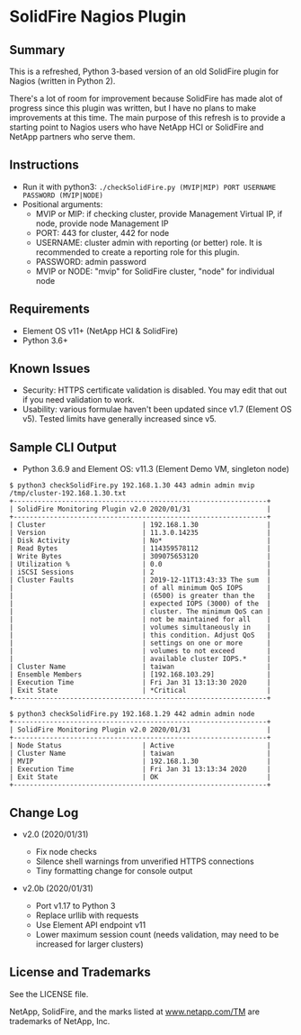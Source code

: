 # SolidFire Nagios Plugin

## Summary

This is a refreshed, Python 3-based version of an old SolidFire plugin for Nagios (written in Python 2). 

There's a lot of room for improvement because SolidFire has made alot of progress since this plugin was written, but I have no plans to make improvements at this time. The main purpose of this refresh is to provide a starting point to Nagios users who have NetApp HCI or SolidFire and NetApp partners who serve them.

## Instructions

- Run it with python3: `./checkSolidFire.py (MVIP|MIP) PORT USERNAME PASSWORD (MVIP|NODE)`
- Positional arguments:
  - MVIP or MIP: if checking cluster, provide Management Virtual IP, if node, provide node Management IP
  - PORT: 443 for cluster, 442 for node
  - USERNAME: cluster admin with reporting (or better) role. It is recommended to create a reporting role for this plugin.
  - PASSWORD: admin password
  - MVIP or NODE: "mvip" for SolidFire cluster, "node" for individual node

## Requirements

- Element OS v11+ (NetApp HCI & SolidFire)
- Python 3.6+

## Known Issues

- Security: HTTPS certificate validation is disabled. You may edit that out if you need validation to work.
- Usability: various formulae haven't been updated since v1.7 (Element OS v5). Tested limits have generally increased since v5. 

## Sample CLI Output

- Python 3.6.9 and Element OS: v11.3 (Element Demo VM, singleton node)

```shell
$ python3 checkSolidFire.py 192.168.1.30 443 admin admin mvip
/tmp/cluster-192.168.1.30.txt
+---------------------------------------------------------------+
| SolidFire Monitoring Plugin v2.0 2020/01/31                   |
+---------------------------------------------------------------+
| Cluster                        | 192.168.1.30                 |
| Version                        | 11.3.0.14235                 |
| Disk Activity                  | No*                          |
| Read Bytes                     | 114359578112                 |
| Write Bytes                    | 309075653120                 |
| Utilization %                  | 0.0                          |
| iSCSI Sessions                 | 2                            |
| Cluster Faults                 | 2019-12-11T13:43:33 The sum  |
|                                | of all minimum QoS IOPS      |
|                                | (6500) is greater than the   |
|                                | expected IOPS (3000) of the  |
|                                | cluster. The minimum QoS can |
|                                | not be maintained for all    |
|                                | volumes simultaneously in    |
|                                | this condition. Adjust QoS   |
|                                | settings on one or more      |
|                                | volumes to not exceed        |
|                                | available cluster IOPS.*     |
| Cluster Name                   | taiwan                       |
| Ensemble Members               | [192.168.103.29]             |
| Execution Time                 | Fri Jan 31 13:13:30 2020     |
| Exit State                     | *Critical                    |
+---------------------------------------------------------------+

$ python3 checkSolidFire.py 192.168.1.29 442 admin admin node
+---------------------------------------------------------------+
| SolidFire Monitoring Plugin v2.0 2020/01/31                   |
+---------------------------------------------------------------+
| Node Status                    | Active                       |
| Cluster Name                   | taiwan                       |
| MVIP                           | 192.168.1.30                 |
| Execution Time                 | Fri Jan 31 13:13:34 2020     |
| Exit State                     | OK                           |
+---------------------------------------------------------------+
```

## Change Log

- v2.0 (2020/01/31)
  - Fix node checks
  - Silence shell warnings from unverified HTTPS connections
  - Tiny formatting change for console output

- v2.0b (2020/01/31)
  - Port v1.17 to Python 3
  - Replace urllib with requests
  - Use Element API endpoint v11
  - Lower maximum session count (needs validation, may need to be increased for larger clusters)

## License and Trademarks

See the LICENSE file.

NetApp, SolidFire, and the marks listed at www.netapp.com/TM are trademarks of NetApp, Inc.
